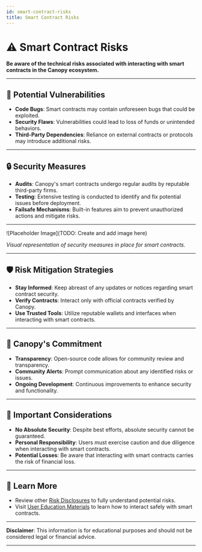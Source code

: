 ```yaml
---
id: smart-contract-risks
title: Smart Contract Risks
---
```


# ⚠️ Smart Contract Risks

**Be aware of the technical risks associated with interacting with smart contracts in the Canopy ecosystem.**

---

## 🐛 **Potential Vulnerabilities**

- **Code Bugs**: Smart contracts may contain unforeseen bugs that could be exploited.
- **Security Flaws**: Vulnerabilities could lead to loss of funds or unintended behaviors.
- **Third-Party Dependencies**: Reliance on external contracts or protocols may introduce additional risks.

---

## 🔒 **Security Measures**

- **Audits**: Canopy's smart contracts undergo regular audits by reputable third-party firms.
- **Testing**: Extensive testing is conducted to identify and fix potential issues before deployment.
- **Failsafe Mechanisms**: Built-in features aim to prevent unauthorized actions and mitigate risks.

---

![Placeholder Image](TODO: Create and add image here)

*Visual representation of security measures in place for smart contracts.*

---

## 🛡️ **Risk Mitigation Strategies**

- **Stay Informed**: Keep abreast of any updates or notices regarding smart contract security.
- **Verify Contracts**: Interact only with official contracts verified by Canopy.
- **Use Trusted Tools**: Utilize reputable wallets and interfaces when interacting with smart contracts.

---

## 🤝 **Canopy's Commitment**

- **Transparency**: Open-source code allows for community review and transparency.
- **Community Alerts**: Prompt communication about any identified risks or issues.
- **Ongoing Development**: Continuous improvements to enhance security and functionality.

---

## 📖 **Important Considerations**

- **No Absolute Security**: Despite best efforts, absolute security cannot be guaranteed.
- **Personal Responsibility**: Users must exercise caution and due diligence when interacting with smart contracts.
- **Potential Losses**: Be aware that interacting with smart contracts carries the risk of financial loss.

---

## 📖 **Learn More**

- Review other [Risk Disclosures](../risk-disclosure/regulatory-uncertainty.md) to fully understand potential risks.
- Visit [User Education Materials](../user-education-materials/interactive-tutorials.md) to learn how to interact safely with smart contracts.

---

**Disclaimer**: This information is for educational purposes and should not be considered legal or financial advice.

---
